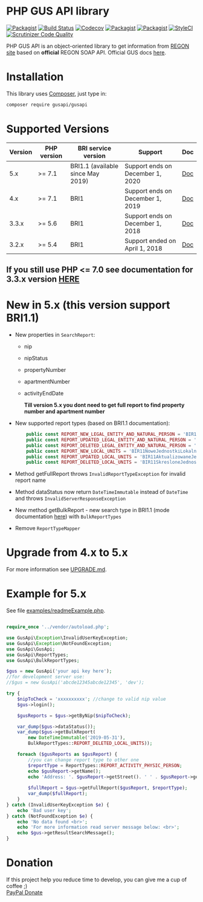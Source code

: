 PHP GUS API library
===================
[![Packagist](https://img.shields.io/packagist/l/gusapi/gusapi.svg)](https://packagist.org/packages/gusapi/gusapi)
[![Build Status](https://travis-ci.org/johnzuk/GusApi.svg?branch=master)](https://travis-ci.org/johnzuk/GusApi)
[![Codecov](https://img.shields.io/codecov/c/github/johnzuk/GusApi/master.svg)](https://codecov.io/gh/johnzuk/GusApi)
[![Packagist](https://img.shields.io/packagist/v/gusapi/gusapi.svg)](https://packagist.org/packages/gusapi/gusapi)
[![Packagist](https://img.shields.io/packagist/dt/gusapi/gusapi.svg)](https://packagist.org/packages/gusapi/gusapi)
[![StyleCI](https://styleci.io/repos/30836493/shield?branch=master)](https://styleci.io/repos/30836493)
[![Scrutinizer Code Quality](https://scrutinizer-ci.com/g/johnzuk/GusApi/badges/quality-score.png?b=master)](https://scrutinizer-ci.com/g/johnzuk/GusApi/?branch=master)

PHP GUS API is an object-oriented library to get information from [REGON site](https://api.stat.gov.pl/Home/RegonApi) based on **official** REGON SOAP API.
Official GUS docs [here](https://api.stat.gov.pl/Home/RegonApi).

Installation
======================
This library uses [Composer](https://packagist.org/packages/gusapi/gusapi), just type in:
```bash
composer require gusapi/gusapi
```

Supported Versions
==================
|Version|PHP version | BRI service version | Support                           | Doc  |
|-------|------------|--------|----------------------------------|------|
|5.x    | >= 7.1     | BRI1.1 (available since May 2019) | Support ends on December 1, 2020 | [Doc]((https://github.com/johnzuk/GusApi/blob/master/README.md))|
|4.x    | >= 7.1     | BRI1  | Support ends on December 1, 2019 | [Doc](https://github.com/johnzuk/GusApi/tree/4.0.2/README.md)|
|3.3.x  | >= 5.6     | BRI1  | Support ends on December 1, 2018 | [Doc](https://github.com/johnzuk/GusApi/blob/3.3/README.md) |
|3.2.x  | >= 5.4     | BRI1  | Support ended on April 1, 2018   | [Doc](https://github.com/johnzuk/GusApi/blob/3.2/README.md) |

If you still use PHP <= 7.0 see documentation for 3.3.x version [HERE](https://github.com/johnzuk/GusApi/blob/3.3/README.md)
-------------------
New in 5.x (this version support BRI1.1)
========================================
* New properties in `SearchReport`:
  * nip
  * nipStatus
  * propertyNumber
  * apartmentNumber
  * activityEndDate

    **Till version 5.x you dont need to get full report to find property number and apartment number**

* New supported report types (based on BRI1.1 documentation):
    ```php
        public const REPORT_NEW_LEGAL_ENTITY_AND_NATURAL_PERSON = 'BIR11NowePodmiotyPrawneOrazDzialalnosciOsFizycznych';
        public const REPORT_UPDATED_LEGAL_ENTITY_AND_NATURAL_PERSON = 'BIR11AktualizowanePodmiotyPrawneOrazDzialalnosciOsFizycznych';
        public const REPORT_DELETED_LEGAL_ENTITY_AND_NATURAL_PERSON = 'BIR11SkreslonePodmiotyPrawneOrazDzialalnosciOsFizycznych';
        public const REPORT_NEW_LOCAL_UNITS = 'BIR11NoweJednostkiLokalne';
        public const REPORT_UPDATED_LOCAL_UNITS = 'BIR11AktualizowaneJednostkiLokalne';
        public const REPORT_DELETED_LOCAL_UNITS = 'BIR11SkresloneJednostkiLokalne';
    ```
* Method getFullReport throws `InvalidReportTypeException` for invalid report name
* Method dataStatus now return `DateTimeImmutable` instead of `DateTime` and throws `InvalidServerResponseException`
* New method getBulkReport - new search type in BRI1.1 (mode documentation [here](https://api.stat.gov.pl/Home/RegonApi)) 
  with `BulkReportTypes`
* Remove  `ReportTypeMapper`
 
Upgrade from 4.x to 5.x
=========================
For more information see [UPGRADE.md](UPGRADE.md).


Example for 5.x
======================
See file [examples/readmeExample.php](examples/readmeExample.php).

```php

require_once '../vendor/autoload.php';

use GusApi\Exception\InvalidUserKeyException;
use GusApi\Exception\NotFoundException;
use GusApi\GusApi;
use GusApi\ReportTypes;
use GusApi\BulkReportTypes;

$gus = new GusApi('your api key here');
//for development server use:
//$gus = new GusApi('abcde12345abcde12345', 'dev');

try {
    $nipToCheck = 'xxxxxxxxxx'; //change to valid nip value
    $gus->login();

    $gusReports = $gus->getByNip($nipToCheck);

    var_dump($gus->dataStatus());
    var_dump($gus->getBulkReport(
        new DateTimeImmutable('2019-05-31'),
        BulkReportTypes::REPORT_DELETED_LOCAL_UNITS));

    foreach ($gusReports as $gusReport) {
        //you can change report type to other one
        $reportType = ReportTypes::REPORT_ACTIVITY_PHYSIC_PERSON;
        echo $gusReport->getName();
        echo 'Address: '. $gusReport->getStreet(). ' ' . $gusReport->getPropertyNumber() . '/' . $gusReport->getApartmentNumber();
        
        $fullReport = $gus->getFullReport($gusReport, $reportType);
        var_dump($fullReport);
    }
} catch (InvalidUserKeyException $e) {
    echo 'Bad user key';
} catch (NotFoundException $e) {
    echo 'No data found <br>';
    echo 'For more information read server message below: <br>';
    echo $gus->getResultSearchMessage();
}

```

Donation
======================
If this project help you reduce time to develop, you can give me a cup of coffee ;)  
[PayPal Donate](https://www.paypal.me/johnzuk)

